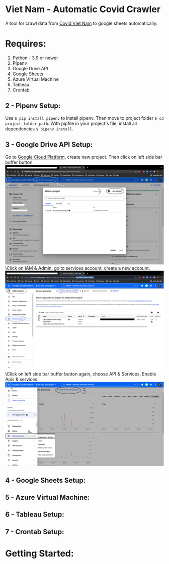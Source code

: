 # Viet Nam - Automatic Covid Crawler
A tool for crawl data from [Covid Viet Nam](https://covid19.gov.vn/) to google sheets automatically.
# Requires: 
1. Python - 3.9 or newer
2. Pipenv
3. Google Drive API
4. Google Sheets
5. Azure Virtual Machine
6. Tableau
7. Crontab
## 2 - Pipenv Setup:
Use `$ pip install pipenv` to install pipenv. Then move to project folder `$ cd project_folder_path`. 
With pipfile in your project's file, install all dependencies `$ pipenv install`.
## 3 - Google Drive API Setup:
Go to [Google Cloud Platform](https://console.cloud.google.com/home/dashboard), create new project. Then click on left side bar buffer button.
![test](/asset/choose_project.png)
\Click on IAM & Admin, go to services account, create a new account.
![](/asset/services_account.png)
\Click on left side bar buffer button again, choose API & Services, Enable Apis & services.
![](/asset/api.png)

## 4 - Google Sheets Setup:
## 5 - Azure Virtual Machine:
## 6 - Tableau Setup:
## 7 - Crontab Setup:
# Getting Started:
